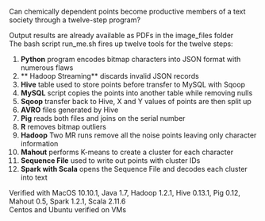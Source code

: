 Can chemically dependent points become productive members of a text society through a twelve-step program?

Output results are already available as PDFs in the image_files folder  
The bash script run_me.sh fires up twelve tools for the twelve steps:      

1.  **Python** program encodes bitmap characters into JSON format with numerous flaws  
2.  ** Hadoop Streaming** discards invalid JSON records  
3.  **Hive** table used to store points before transfer to MySQL with Sqoop  
4.  **MySQL** script copies the points into another table while removing nulls   
5.  **Sqoop** transfer back to Hive, X and Y values of points are then split up  
6.  **AVRO** files generated by Hive  
7.  **Pig** reads both files and joins on the serial number  
8.  **R** removes bitmap outliers  
9.  **Hadoop** Two MR runs remove all the noise points leaving only character information  
10. **Mahout** performs K-means to create a cluster for each character  
11. **Sequence File** used to write out points with cluster IDs  
12. **Spark with Scala** opens the Sequence File and decodes each cluster into text  

Verified with MacOS 10.10.1, Java 1.7, Hadoop 1.2.1, Hive 0.13.1, Pig 0.12, Mahout 0.5, Spark 1.2.1, Scala 2.11.6  
Centos and Ubuntu verified on VMs

